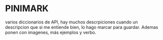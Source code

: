 # PINIMARK

varios diccionarios de API, hay muchos descrpiciones cuando un descripcion que si me entiende bien, lo hago marcar para guardar. Ademas ponen con imagenes, más ejemplos y verbo.